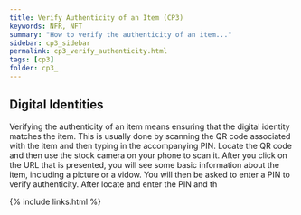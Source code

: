 ```yaml
---
title: Verify Authenticity of an Item (CP3)
keywords: NFR, NFT
summary: "How to verify the authenticity of an item..."
sidebar: cp3_sidebar
permalink: cp3_verify_authenticity.html
tags: [cp3]
folder: cp3_
---
```


## Digital Identities 

Verifying the authenticity of an item means ensuring that the digital identity matches the item.  This is usually done by scanning the QR code associated with the item and then typing in the accompanying PIN.  Locate the QR code and then use the stock camera on your phone to scan it.  After you click on the URL that is presented, you will see some basic information about the item, including a picture or a vidow.  You will then be asked to enter a PIN to verify authenticity.  After locate and enter the PIN and th

{% include links.html %}
